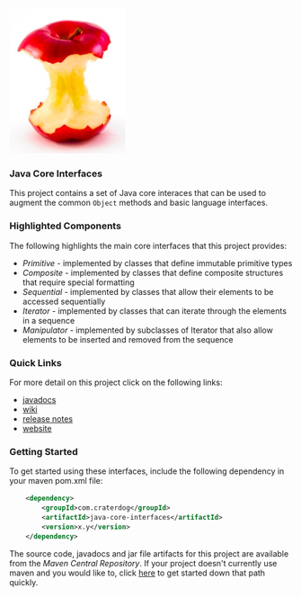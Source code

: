 ![Java Core Interfaces](https://github.com/craterdog/java-core-interfaces/blob/master/docs/images/AppleCore.jpg)

### Java Core Interfaces
This project contains a set of Java core interaces that can be used to augment the common `Object`
methods and basic language interfaces.

### Highlighted Components
The following highlights the main core interfaces that this project provides:
 * *Primitive* - implemented by classes that define immutable primitive types
 * *Composite* - implemented by classes that define composite structures that require special formatting
 * *Sequential* - implemented by classes that allow their elements to be accessed sequentially
 * *Iterator* - implemented by classes that can iterate through the elements in a sequence
 * *Manipulator* - implemented by subclasses of Iterator that also allow elements to be inserted and removed from the sequence

### Quick Links
For more detail on this project click on the following links:
 * [javadocs](https://craterdog.github.io/java-core-interfaces/latest/index.html)
 * [wiki](https://github.com/craterdog/java-core-interfaces/wiki)
 * [release notes](https://github.com/craterdog/java-core-interfaces/wiki/releases)
 * [website](https://craterdog.com)

### Getting Started
To get started using these interfaces, include the following dependency in your maven pom.xml file:

```xml
    <dependency>
        <groupId>com.craterdog</groupId>
        <artifactId>java-core-interfaces</artifactId>
        <version>x.y</version>
    </dependency>
```

The source code, javadocs and jar file artifacts for this project are available from the
*Maven Central Repository*. If your project doesn't currently use maven and you would like to,
click [here](https://github.com/craterdog/maven-parent-poms) to get started down that path quickly.
